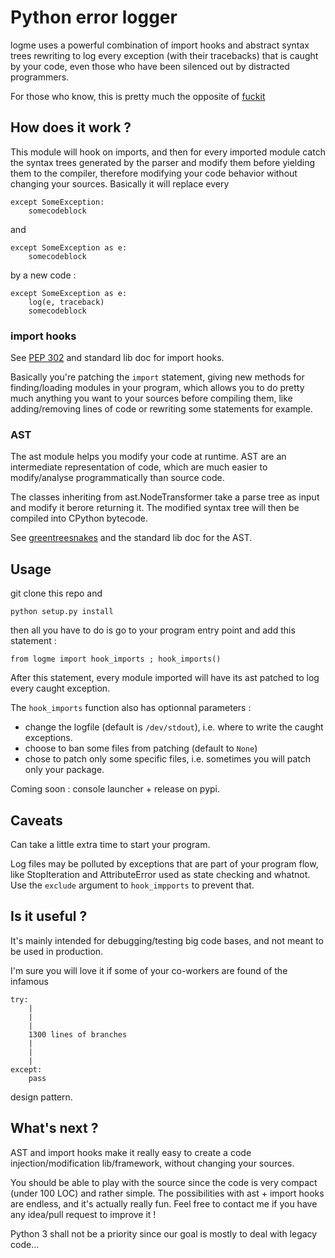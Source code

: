 # Python error logger

logme uses a powerful combination of import hooks and abstract syntax trees rewriting to log every exception (with their tracebacks) that is caught by your code, even those who have been silenced out by distracted programmers.

For those who know, this is pretty much the opposite of [fuckit](https://github.com/ajalt/fuckitpy)

## How does it work ?

This module will hook on imports, and then for every imported module catch the syntax trees generated by the parser and modify them before yielding them to the compiler, therefore modifying your code behavior without changing your sources. Basically it will replace every 
```
except SomeException:
    somecodeblock	
``` 

and 

```
except SomeException as e:
    somecodeblock
```

by a new code :

```
except SomeException as e:
    log(e, traceback)
    somecodeblock
```



### import hooks

See [PEP 302](https://www.python.org/dev/peps/pep-0302/) and standard lib doc for import hooks. 

Basically you're patching the `import` statement, giving new methods for finding/loading modules in your program, which allows you to do pretty much anything you want to your sources before compiling them, like adding/removing lines of code or rewriting some statements for example.

### AST 

The ast module helps you modify your code at runtime. AST are an intermediate representation of code, which are much easier to modify/analyse programmatically than source code.

The classes inheriting from ast.NodeTransformer take a parse tree as input and modify it berore returning it. The modified syntax tree will then be compiled into CPython bytecode.

See [greentreesnakes](https://greentreesnakes.readthedocs.io/en/latest/) and the standard lib doc for the AST.


## Usage

git clone this repo and

    python setup.py install

then all you have to do is go to your program entry point and add this statement :

    from logme import hook_imports ; hook_imports()

After this statement, every module imported will have its ast patched to log every caught exception.

The `hook_imports` function also has optionnal parameters :
- change the logfile (default is `/dev/stdout`), i.e. where to write the caught exceptions.
- choose to ban some files from patching (default to `None`)
- chose to patch only some specific files, i.e. sometimes you will patch only your package.

Coming soon : console launcher + release on pypi.

## Caveats

Can take a little extra time to start your program.

Log files may be polluted by exceptions that are part of your program flow, like StopIteration and AttributeError used as state checking and whatnot. Use the `exclude` argument to `hook_impports` to prevent that.


## Is it useful ? 

It's mainly intended for debugging/testing big code bases, and not meant to be used in production. 

I'm sure you will love it if some of your co-workers are found of the infamous
```
try:
    |
    |
    |
    1300 lines of branches
    |
    |
    |
except:
    pass
```

 design pattern.

## What's next ?

AST and import hooks make it really easy to create a code injection/modification lib/framework, without changing your sources.

You should be able to play with the source since the code is very compact (under 100 LOC) and rather simple. The possibilities with ast + import hooks are endless, and it's actually really fun. Feel free to contact me if you have any idea/pull request to improve it !

Python 3 shall not be a priority since our goal is mostly to deal with legacy code...